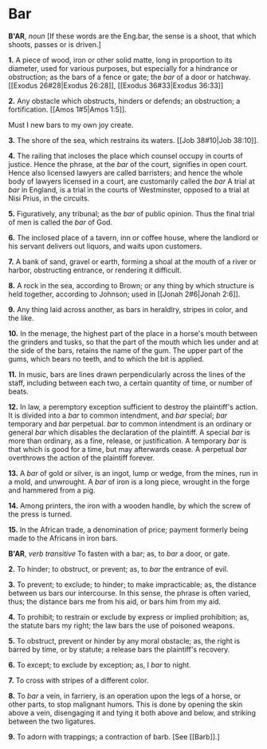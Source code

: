 # Bar

**B'AR**, _noun_ \[If these words are the Eng.bar, the sense is a shoot, that which shoots, passes or is driven.\]

**1.** A piece of wood, iron or other solid matte, long in proportion to its diameter, used for various purposes, but especially for a hindrance or obstruction; as the bars of a fence or gate; the _bar_ of a door or hatchway. [[Exodus 26#28|Exodus 26:28]], [[Exodus 36#33|Exodus 36:33]]

**2.** Any obstacle which obstructs, hinders or defends; an obstruction; a fortification. [[Amos 1#5|Amos 1:5]].

Must I new bars to my own joy create.

**3.** The shore of the sea, which restrains its waters. [[Job 38#10|Job 38:10]].

**4.** The railing that incloses the place which counsel occupy in courts of justice. Hence the phrase, at the _bar_ of the court, signifies in open court. Hence also licensed lawyers are called barristers; and hence the whole body of lawyers licensed in a court, are customarily called the _bar_ A trial at _bar_ in England, is a trial in the courts of Westminster, opposed to a trial at Nisi Prius, in the circuits.

**5.** Figuratively, any tribunal; as the _bar_ of public opinion. Thus the final trial of men is called the _bar_ of God.

**6.** The inclosed place of a tavern, inn or coffee house, where the landlord or his servant delivers out liquors, and waits upon customers.

**7.** A bank of sand, gravel or earth, forming a shoal at the mouth of a river or harbor, obstructing entrance, or rendering it difficult.

**8.** A rock in the sea, according to Brown; or any thing by which structure is held together, according to Johnson; used in [[Jonah 2#6|Jonah 2:6]].

**9.** Any thing laid across another, as bars in heraldlry, stripes in color, and the like.

**10.** In the menage, the highest part of the place in a horse's mouth between the grinders and tusks, so that the part of the mouth which lies under and at the side of the bars, retains the name of the gum. The upper part of the gums, which bears no teeth, and to which the bit is applied.

**11.** In music, bars are lines drawn perpendicularly across the lines of the staff, including between each two, a certain quantity of time, or number of beats.

**12.** In law, a peremptory exception sufficient to destroy the plaintiff's action. It is divided into a _bar_ to common intendment, and _bar_ special; _bar_ temporary and _bar_ perpetual. _bar_ to common intendment is an ordinary or general _bar_ which disables the declaration of the plaintiff. A special _bar_ is more than ordinary, as a fine, release, or justification. A temporary _bar_ is that which is good for a time, but may afterwards cease. A perpetual _bar_ overthrows the action of the plaintiff forever.

**13.** A _bar_ of gold or silver, is an ingot, lump or wedge, from the mines, run in a mold, and unwrought. A _bar_ of iron is a long piece, wrought in the forge and hammered from a pig.

**14.** Among printers, the iron with a wooden handle, by which the screw of the press is turned.

**15.** In the African trade, a denomination of price; payment formerly being made to the Africans in iron bars.

**B'AR**, _verb transitive_ To fasten with a bar; as, to _bar_ a door, or gate.

**2.** To hinder; to obstruct, or prevent; as, to _bar_ the entrance of evil.

**3.** To prevent; to exclude; to hinder; to make impracticable; as, the distance between us bars our intercourse. In this sense, the phrase is often varied, thus; the distance bars me from his aid, or bars him from my aid.

**4.** To prohibit; to restrain or exclude by express or implied prohibition; as, the statute bars my right; the law bars the use of poisoned weapons.

**5.** To obstruct, prevent or hinder by any moral obstacle; as, the right is barred by time, or by statute; a release bars the plaintiff's recovery.

**6.** To except; to exclude by exception; as, I _bar_ to night.

**7.** To cross with stripes of a different color.

**8.** To _bar_ a vein, in farriery, is an operation upon the legs of a horse, or other parts, to stop malignant humors. This is done by opening the skin above a vein, disengaging it and tying it both above and below, and striking between the two ligatures.

**9.** To adorn with trappings; a contraction of barb. \[See [[Barb]].\]